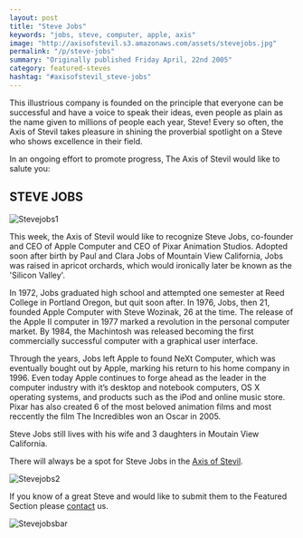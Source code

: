 ```yaml
---
layout: post
title: "Steve Jobs"
keywords: "jobs, steve, computer, apple, axis"
image: "http://axisofstevil.s3.amazonaws.com/assets/stevejobs.jpg"
permalink: "/p/steve-jobs"
summary: "Originally published Friday April, 22nd 2005"
category: featured-steves
hashtag: "#axisofstevil_steve-jobs"
---
```


[id_1]: http://axisofstevil.s3.amazonaws.com/assets/stevejobs.jpg "Stevejobs1"[id_2]: http://axisofstevil.s3.amazonaws.com/assets/stevejobs7.jpg "Stevejobs2"[id_3]: http://axisofstevil.s3.amazonaws.com/assets/stevejobsmural.jpg "Stevejobsbar"
This illustrious company is founded on the principle that everyone can be successful and have a voice to speak their ideas, even people as plain as the name given to millions of people each year, Steve! Every so often, the Axis of Stevil takes pleasure in shining the proverbial spotlight on a Steve who shows excellence in their field.

In an ongoing effort to promote progress, The Axis of Stevil would like to salute you:

## STEVE JOBS ##

![Stevejobs1][id_1]

This week, the Axis of Stevil would like to recognize Steve Jobs, co-founder and CEO of Apple Computer and CEO of Pixar Animation Studios. Adopted soon after birth by Paul and Clara Jobs of Mountain View California, Jobs was raised in apricot orchards, which would ironically later be known as the 'Silicon Valley'.

In 1972, Jobs graduated high school and attempted one semester at Reed College in Portland Oregon, but quit soon after. In 1976, Jobs, then 21, founded Apple Computer with Steve Wozinak, 26 at the time. The release of the Apple II computer in 1977 marked a revolution in the personal computer market. By 1984, the Machintosh was released becoming the first commercially successful computer with a graphical user interface.

Through the years, Jobs left Apple to found NeXt Computer, which was eventually bought out by Apple, marking his return to his home company in 1996. Even today Apple continues to forge ahead as the leader in the computer industry with it’s desktop and notebook computers, OS X operating systems, and products such as the iPod and online music store. Pixar has also created 6 of the most beloved animation films and most reccently the film The Incredibles won an Oscar in 2005.

Steve Jobs still lives with his wife and 3 daughters in Moutain View California.

There will always be a spot for Steve Jobs in the [Axis of Stevil](/ "Axis of Stevil").

![Stevejobs2][id_2]

If you know of a great Steve and would like to submit them to the Featured Section please [contact](/contact) us.

![Stevejobsbar][id_3]
